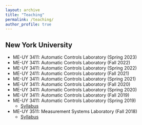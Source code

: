 ```yaml
---
layout: archive
title: "Teaching"
permalink: /teaching/
author_profile: true
---
```


## New York University

- ME-UY 3411: Automatic Controls Laboratory (Spring 2023)
- ME-UY 3411: Automatic Controls Laboratory (Fall 2022)
- ME-UY 3411: Automatic Controls Laboratory (Spring 2022)
- ME-UY 2411: Automatic Controls Laboratory (Fall 2021)
- ME-UY 3411: Automatic Controls Laboratory (Spring 2021)
- ME-UY 3411: Automatic Controls Laboratory (Fall 2020)
- ME-UY 3411: Automatic Controls Laboratory (Spring 2020)
- ME-UY 3411: Automatic Controls Laboratory (Fall 2019)
- ME-UY 3411: Automatic Controls Laboratory (Spring 2019)
    - [Syllabus](/files/pdf/teaching/automaticcontrol.pdf)
- ME-UY 3511: Measurement Systems Laboratory (Fall 2018)
    - [Syllabus](/files/pdf/teaching/measurementsystems.pdf)
